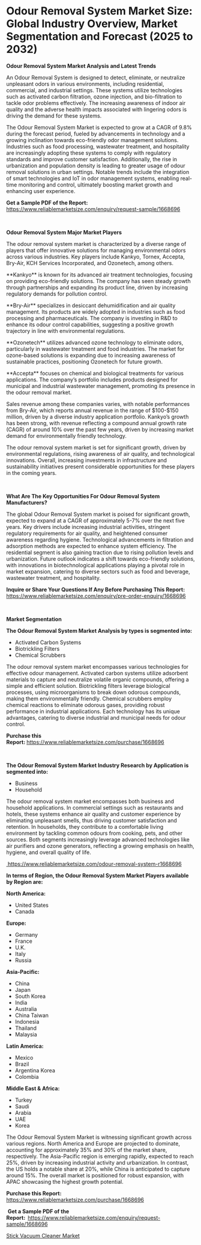 <p><h1>Odour Removal System Market Size: Global Industry Overview, Market Segmentation and Forecast (2025 to 2032)</h1></p><p><strong>Odour Removal System Market Analysis and Latest Trends</strong></p>
<p><p>An Odour Removal System is designed to detect, eliminate, or neutralize unpleasant odors in various environments, including residential, commercial, and industrial settings. These systems utilize technologies such as activated carbon filtration, ozone injection, and bio-filtration to tackle odor problems effectively. The increasing awareness of indoor air quality and the adverse health impacts associated with lingering odors is driving the demand for these systems.</p><p>The Odour Removal System Market is expected to grow at a CAGR of 9.8% during the forecast period, fueled by advancements in technology and a growing inclination towards eco-friendly odor management solutions. Industries such as food processing, wastewater treatment, and hospitality are increasingly adopting these systems to comply with regulatory standards and improve customer satisfaction. Additionally, the rise in urbanization and population density is leading to greater usage of odour removal solutions in urban settings. Notable trends include the integration of smart technologies and IoT in odor management systems, enabling real-time monitoring and control, ultimately boosting market growth and enhancing user experience.</p></p>
<p><strong>Get a Sample PDF of the Report:&nbsp;</strong> <a href="https://www.reliablemarketsize.com/enquiry/request-sample/1668696?utm_campaign=2565&utm_medium=2&utm_source=Github&utm_content=ia&utm_term=04042025&utm_id=odour-removal-system">https://www.reliablemarketsize.com/enquiry/request-sample/1668696</a></p>
<p>&nbsp;</p>
<p><strong>Odour Removal System Major Market Players</strong></p>
<p><p>The odour removal system market is characterized by a diverse range of players that offer innovative solutions for managing environmental odors across various industries. Key players include Kankyo, Tornex, Accepta, Bry-Air, KCH Services Incorporated, and Ozonetech, among others.</p><p>**Kankyo** is known for its advanced air treatment technologies, focusing on providing eco-friendly solutions. The company has seen steady growth through partnerships and expanding its product line, driven by increasing regulatory demands for pollution control.</p><p>**Bry-Air** specializes in desiccant dehumidification and air quality management. Its products are widely adopted in industries such as food processing and pharmaceuticals. The company is investing in R&D to enhance its odour control capabilities, suggesting a positive growth trajectory in line with environmental regulations.</p><p>**Ozonetech** utilizes advanced ozone technology to eliminate odors, particularly in wastewater treatment and food industries. The market for ozone-based solutions is expanding due to increasing awareness of sustainable practices, positioning Ozonetech for future growth.</p><p>**Accepta** focuses on chemical and biological treatments for various applications. The company’s portfolio includes products designed for municipal and industrial wastewater management, promoting its presence in the odour removal market.</p><p>Sales revenue among these companies varies, with notable performances from Bry-Air, which reports annual revenue in the range of $100-$150 million, driven by a diverse industry application portfolio. Kankyo’s growth has been strong, with revenue reflecting a compound annual growth rate (CAGR) of around 10% over the past few years, driven by increasing market demand for environmentally friendly technology.</p><p>The odour removal system market is set for significant growth, driven by environmental regulations, rising awareness of air quality, and technological innovations. Overall, increasing investments in infrastructure and sustainability initiatives present considerable opportunities for these players in the coming years.</p></p>
<p>&nbsp;</p>
<p><strong>What Are The Key Opportunities For Odour Removal System Manufacturers?</strong></p>
<p><p>The global Odour Removal System market is poised for significant growth, expected to expand at a CAGR of approximately 5-7% over the next five years. Key drivers include increasing industrial activities, stringent regulatory requirements for air quality, and heightened consumer awareness regarding hygiene. Technological advancements in filtration and adsorption methods are expected to enhance system efficiency. The residential segment is also gaining traction due to rising pollution levels and urbanization. Future outlook indicates a shift towards eco-friendly solutions, with innovations in biotechnological applications playing a pivotal role in market expansion, catering to diverse sectors such as food and beverage, wastewater treatment, and hospitality.</p></p>
<p><strong>Inquire or Share Your Questions If Any Before Purchasing This Report:</strong> <a href="https://www.reliablemarketsize.com/enquiry/pre-order-enquiry/1668696?utm_campaign=2565&utm_medium=2&utm_source=Github&utm_content=ia&utm_term=04042025&utm_id=odour-removal-system">https://www.reliablemarketsize.com/enquiry/pre-order-enquiry/1668696</a></p>
<p>&nbsp;</p>
<p><strong>Market Segmentation</strong></p>
<p><strong>The Odour Removal System Market Analysis by types is segmented into:</strong></p>
<p><ul><li>Activated Carbon Systems</li><li>Biotrickling Filters</li><li>Chemical Scrubbers</li></ul></p>
<p><p>The odour removal system market encompasses various technologies for effective odour management. Activated carbon systems utilize adsorbent materials to capture and neutralize volatile organic compounds, offering a simple and efficient solution. Biotrickling filters leverage biological processes, using microorganisms to break down odorous compounds, making them environmentally friendly. Chemical scrubbers employ chemical reactions to eliminate odorous gases, providing robust performance in industrial applications. Each technology has its unique advantages, catering to diverse industrial and municipal needs for odour control.</p></p>
<p><strong>Purchase this Report:&nbsp;</strong><a href="https://www.reliablemarketsize.com/purchase/1668696?utm_campaign=2565&utm_medium=2&utm_source=Github&utm_content=ia&utm_term=04042025&utm_id=odour-removal-system">https://www.reliablemarketsize.com/purchase/1668696</a></p>
<p>&nbsp;</p>
<p><strong>The Odour Removal System Market Industry Research by Application is segmented into:</strong></p>
<p><ul><li>Business</li><li>Household</li></ul></p>
<p><p>The odour removal system market encompasses both business and household applications. In commercial settings such as restaurants and hotels, these systems enhance air quality and customer experience by eliminating unpleasant smells, thus driving customer satisfaction and retention. In households, they contribute to a comfortable living environment by tackling common odours from cooking, pets, and other sources. Both segments increasingly leverage advanced technologies like air purifiers and ozone generators, reflecting a growing emphasis on health, hygiene, and overall quality of life.</p></p>
<p><a href="https://www.reliablemarketsize.com/odour-removal-system-r1668696?utm_campaign=2565&utm_medium=2&utm_source=Github&utm_content=ia&utm_term=04042025&utm_id=odour-removal-system">&nbsp;https://www.reliablemarketsize.com/odour-removal-system-r1668696</a></p>
<p><strong>In terms of Region, the Odour Removal System Market Players available by Region are:</strong></p>
<p>
    <p> <strong> North America: </strong>
        <ul>
            <li>United States</li>
            <li>Canada</li>
        </ul>
        </p> 
    <p> <strong> Europe: </strong>
        <ul>
            <li>Germany</li>
            <li>France</li>
            <li>U.K.</li>
            <li>Italy</li>
            <li>Russia</li>
        </ul>
        </p> 
    <p> <strong> Asia-Pacific: </strong>
        <ul>
            <li>China</li>
            <li>Japan</li>
            <li>South Korea</li>
            <li>India</li>
            <li>Australia</li>
            <li>China Taiwan</li>
            <li>Indonesia</li>
            <li>Thailand</li>
            <li>Malaysia</li>
        </ul>
        </p> 
    <p> <strong> Latin America: </strong>
        <ul>
            <li>Mexico</li>
            <li>Brazil</li>
            <li>Argentina Korea</li>
            <li>Colombia</li>
        </ul>
        </p> 
    <p> <strong> Middle East & Africa: </strong>
        <ul>
            <li>Turkey</li>
            <li>Saudi</li>
            <li>Arabia</li>
            <li>UAE</li>
            <li>Korea</li>
        </ul>
    </p>
    </p>
<p><p>The Odour Removal System Market is witnessing significant growth across various regions. North America and Europe are projected to dominate, accounting for approximately 35% and 30% of the market share, respectively. The Asia-Pacific region is emerging rapidly, expected to reach 25%, driven by increasing industrial activity and urbanization. In contrast, the US holds a notable share at 20%, while China is anticipated to capture around 15%. The overall market is positioned for robust expansion, with APAC showcasing the highest growth potential.</p></p>
<p><strong>Purchase this Report: </strong><a href="https://www.reliablemarketsize.com/purchase/1668696?utm_campaign=2565&utm_medium=2&utm_source=Github&utm_content=ia&utm_term=04042025&utm_id=odour-removal-system">https://www.reliablemarketsize.com/purchase/1668696</a></p>
<p>&nbsp;<strong>Get a Sample PDF of the Report:&nbsp;&nbsp;</strong><a href="https://www.reliablemarketsize.com/enquiry/request-sample/1668696?utm_campaign=2565&utm_medium=2&utm_source=Github&utm_content=ia&utm_term=04042025&utm_id=odour-removal-system">https://www.reliablemarketsize.com/enquiry/request-sample/1668696</a></p>
<p><strong></strong></p>
<p><p><a href="https://github.com/norbeludie83/Market-Research-Report-List-1/blob/main/stick-vacuum-cleaner-market.md?utm_campaign=2565&utm_medium=2&utm_source=Github&utm_content=ia&utm_term=04042025&utm_id=odour-removal-system">Stick Vacuum Cleaner Market</a></p></p>
